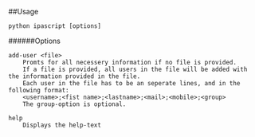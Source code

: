 ##Usage

```
python ipascript [options]

```

######Options

	add-user <file>
		Promts for all necessery information if no file is provided.
		If a file is provided, all users in the file will be added with the information provided in the file.
		Each user in the file has to be an seperate lines, and in the following format:
		<username>;<fist name>;<lastname>;<mail>;<mobile>;<group>
		The group-option is optional.

	help
		Displays the help-text
